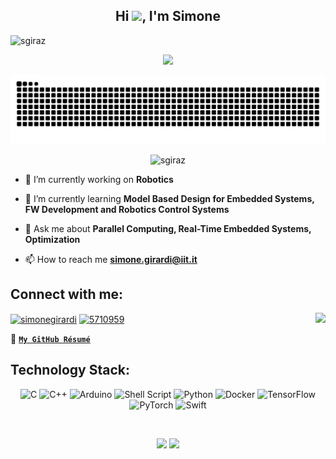 <h2 align="center">
  Hi <img src="https://media.giphy.com/media/hvRJCLFzcasrR4ia7z/giphy.gif" width="28">, I'm Simone
</h2>

<p> 
   <img src="https://komarev.com/ghpvc/?username=sgiraz&label=Profile%20views&color=0e75b6&style=flat" alt="sgiraz" align="left" />
</p>

<br>

<p align="center">
  <a href="https://github.com/DenverCoder1/readme-typing-svg"><img src="https://readme-typing-svg.herokuapp.com/?lines=An+Embedded+SW+Engineer+%F0%9F%91%A8%F0%9F%8F%BC%E2%80%8D%F0%9F%92%BB;Computer+Science+enthusiast+%F0%9F%92%BB;Always%20learning%20new%20things&font=Fira%20Code&center=true&width=440&height=45&color=3FFF30&vCenter=true&size=22"></a>
</p>

<p align="center"> <img src="https://github.com/sgiraz/sgiraz/blob/master/assets/github-contribution-grid-snake.svg" alt="github-contribution-grid-snake" /> </p>

<p align="center"> <img src="https://github-profile-trophy.vercel.app/?username=sgiraz&theme=discord&row=1&margin-w=15" alt="sgiraz" /> </p>


- 🔭 I’m currently working on **Robotics**

- 🌱 I’m currently learning **Model Based Design for Embedded Systems, FW Development and Robotics Control Systems**

- 💬 Ask me about **Parallel Computing, Real-Time Embedded Systems, Optimization**

- 📫 How to reach me **simone.girardi@iit.it**

<h2 align="left">Connect with me:</h2>
<p align="left">
<a href="https://linkedin.com/in/simonegirardi" target="blank"><img align="center" src="https://raw.githubusercontent.com/rahuldkjain/github-profile-readme-generator/master/src/images/icons/Social/linked-in-alt.svg" alt="simonegirardi" height="30" width="40" /></a>
<a href="https://stackoverflow.com/users/5710959" target="blank"><img align="center" src="https://raw.githubusercontent.com/rahuldkjain/github-profile-readme-generator/master/src/images/icons/Social/stack-overflow.svg" alt="5710959" height="30" width="40" /></a>
<a href="https://www.buymeacoffee.com/sgiraz"><img src="https://img.buymeacoffee.com/button-api/?text=Buy me a spritz&emoji=🍹&slug=sgiraz&button_colour=FFDD00&font_colour=000000&font_family=Cookie&outline_colour=000000&coffee_colour=ffffff" align="right" /></a>
<!-- <a href="https://discord.gg/0293" target="blank"><img align="center" src="https://raw.githubusercontent.com/rahuldkjain/github-profile-readme-generator/master/src/images/icons/Social/discord.svg" alt="0293" height="30" width="40" /></a> -->

📜 [**`My GitHub Résumé`**](https://resume.github.io/?sgiraz)

</p>

<h2 align="left">Technology Stack:</h2>
<p align="center">
  <img alt="C" src="https://img.shields.io/badge/c-%2300599C.svg?style=for-the-badge&logo=c&logoColor=white"/>
  <img alt="C++" src="https://img.shields.io/badge/c++-%2300599C.svg?style=for-the-badge&logo=c%2B%2B&logoColor=white"/>
  <img alt="Arduino" src="https://img.shields.io/badge/-Arduino-00979D?style=for-the-badge&logo=Arduino&logoColor=white"/>
  <img alt="Shell Script" src="https://img.shields.io/badge/shell_script-%23121011.svg?style=for-the-badge&logo=gnu-bash&logoColor=white"/>
  <img alt="Python" src="https://img.shields.io/badge/python-%2314354C.svg?style=for-the-badge&logo=python&logoColor=white"/>
  <img alt="Docker" src="https://img.shields.io/badge/docker-%230db7ed.svg?style=for-the-badge&logo=docker&logoColor=white"/>
  <img alt="TensorFlow" src="https://img.shields.io/badge/TensorFlow-%23FF6F00.svg?style=for-the-badge&logo=TensorFlow&logoColor=white" />
  <img alt="PyTorch" src="https://img.shields.io/badge/PyTorch-%23EE4C2C.svg?style=for-the-badge&logo=PyTorch&logoColor=white" />
  <img alt="Swift" src="https://img.shields.io/badge/swift-%23FA7343.svg?style=for-the-badge&logo=swift&logoColor=white"/>
</p>

<br>

<p align = "center">
  <img  src = "https://github-readme-stats.vercel.app/api?username=sgiraz&show_icons=true&theme=vue-dark">
  <img src = "https://github-readme-stats.vercel.app/api/top-langs/?username=sgiraz&hide=latex&theme=vue-dark&layout=compact" height="195">
</p>
